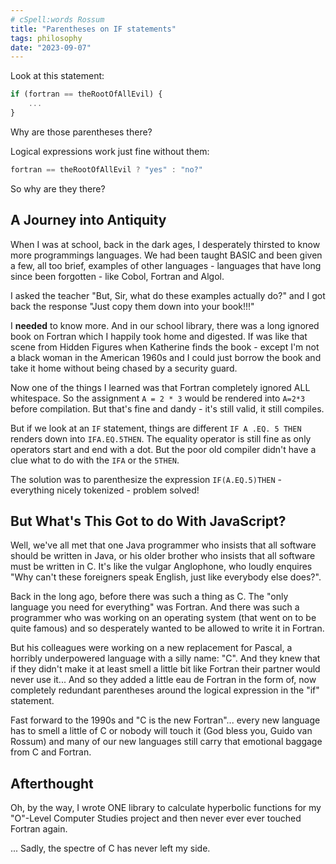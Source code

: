 ```yaml
---
# cSpell:words Rossum
title: "Parentheses on IF statements"
tags: philosophy
date: "2023-09-07"
---
```


Look at this statement:

```javascript
if (fortran == theRootOfAllEvil) {
    ...
}
```

Why are those parentheses there?

Logical expressions work just fine without them:

```javascript
fortran == theRootOfAllEvil ? "yes" : "no?"
```

So why are they there?

## A Journey into Antiquity

When I was at school, back in the dark ages, I desperately thirsted to know
more programmings languages. We had been taught BASIC and been given a few,
all too brief, examples of other languages - languages that have long since been
forgotten - like Cobol, Fortran and Algol.

I asked the teacher "But, Sir, what do these examples actually do?"
and I got back the response "Just copy them down into your book!!!"

I **needed** to know more. And in our school library, there was a long ignored
book on Fortran which I happily took home and digested. If was like that scene
from Hidden Figures when Katherine finds the book - except I'm not a black
woman in the American 1960s and I could just borrow the book and take it home
without being chased by a security guard.

Now one of the things I learned was that Fortran completely ignored ALL
whitespace. So the assignment `A = 2 * 3` would be rendered into `A=2*3` before
compilation. But that's fine and dandy - it's still valid, it still compiles.

But if we look at an `IF` statement, things are different `IF A .EQ. 5 THEN`
renders down into `IFA.EQ.5THEN`. The equality operator is still fine as only
operators start and end with a dot. But the poor old compiler didn't have a
clue what to do with the `IFA` or the `5THEN`.

The solution was to parenthesize the expression `IF(A.EQ.5)THEN` - everything
nicely tokenized - problem solved!

## But What's This Got to do With JavaScript?

Well, we've all met that one Java programmer who insists that all software
should be written in Java, or his older brother who insists that all software
must be written in C. It's like the vulgar Anglophone, who loudly enquires
"Why can't these foreigners speak English, just like everybody else does?".

Back in the long ago, before there was such a thing as C. The "only language
you need for everything" was Fortran. And there was such a programmer who was
working on an operating system (that went on to be quite famous) and so
desperately wanted to be allowed to write it in Fortran.

But his colleagues were working on a new replacement for Pascal, a horribly
underpowered language with a silly name: "C". And they knew that if they didn't
make it at least smell a little bit like Fortran their partner would never use
it... And so they added a little eau de Fortran in the form of, now completely
redundant parentheses around the logical expression in the "if" statement.

Fast forward to the 1990s and "C is the new Fortran"... every new language has
to smell a little of C or nobody will touch it (God bless you, Guido van
Rossum) and many of our new languages still carry that emotional baggage from
C and Fortran.

## Afterthought

Oh, by the way, I wrote ONE library to calculate hyperbolic functions for
my "O"-Level Computer Studies project and then never ever ever touched Fortran
again.

... Sadly, the spectre of C has never left my side.
